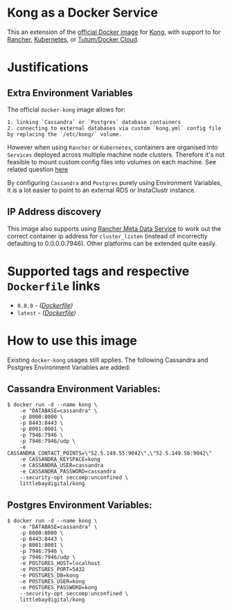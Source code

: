 # Kong as a Docker Service

This an extension of the [official Docker image][docker-kong-url] for [Kong][kong-url], with support to for [Rancher][rancher-url], [Kubernetes][kubernetes-url], or [Tutum/Docker Cloud][docker-cloud-url].


# Justifications

## Extra Environment Variables
The official `docker-kong` image allows for:

    1. linking `Cassandra` or `Postgres` database containers
    2. connecting to external databases via custom `kong.yml` config file by replacing the `/etc/kong/` volume.

However when using `Rancher` or `Kubernetes`, containers are organised into `Services` deployed across multiple machine node clusters. Therefore it's not feasible to mount custom config files into volumes on each machine. See related question [here][envvar-question]

By configuring `Cassandra` and `Postgres` purely using Environment Variables, it is a lot easier to point to an external RDS or InstaClustr instance.

## IP Address discovery
This image also supports using [Rancher Meta Data Service][rancher-metadata-service] to work out the correct container ip address for `cluster_listen` (instead of incorrectly defaulting to 0.0.0.0:7946). Other platforms can be extended quite easily.

# Supported tags and respective `Dockerfile` links

- `0.8.0` - *([Dockerfile](https://github.com/littlebaydigital/docker-kong-service/blob/0.8.0/Dockerfile))*
- `latest` - *([Dockerfile](https://github.com/littlebaydigital/docker-kong-service/blob/0.8.0/Dockerfile))*

# How to use this image

Existing `docker-kong` usages still applies. The following Cassandra and Postgres Environment Variables are added:

## Cassandra Environment Variables: 

```shell
$ docker run -d --name kong \
    -e "DATABASE=cassandra" \
    -p 8000:8000 \
    -p 8443:8443 \
    -p 8001:8001 \
    -p 7946:7946 \
    -p 7946:7946/udp \
    -e CASSANDRA_CONTACT_POINTS=\"52.5.149.55:9042\",\"52.5.149.56:9042\"
    -e CASSANDRA_KEYSPACE=kong
    -e CASSANDRA_USER=cassandra
    -e CASSANDRA_PASSWORD=cassandra
    --security-opt seccomp:unconfined \
    littlebaydigital/kong
```

## Postgres Environment Variables:

```shell
$ docker run -d --name kong \
    -e "DATABASE=cassandra" \
    -p 8000:8000 \
    -p 8443:8443 \
    -p 8001:8001 \
    -p 7946:7946 \
    -p 7946:7946/udp \
    -e POSTGRES_HOST=localhost
    -e POSTGRES_PORT=5432
    -e POSTGRES_DB=kong
    -e POSTGRES_USER=kong
    -e POSTGRES_PASSWORD=kong
    --security-opt seccomp:unconfined \
    littlebaydigital/kong
```

[kong-url]: http://getkong.org
[docker-kong-url]: https://hub.docker.com/r/mashape/kong/
[rancher-url]: http://rancher.com/
[rancher-metadata-service]: http://rancher.com/introducing-rancher-metadata-service-for-docker/
[kubernetes-url]: http://kubernetes.io/
[docker-cloud-url]: https://www.docker.com/products/docker-cloud
[envvar-question]: https://groups.google.com/forum/#!topic/konglayer/mfjBUwQHHHk